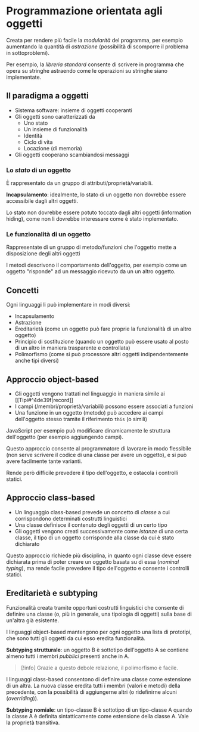 # Programmazione orientata agli oggetti

Creata per rendere più facile la *modularità* del programma, per esempio aumentando la quantità di *astrazione* (possibilità di scomporre il problema in sottoproblemi).

Per esempio, la *libreria standard* consente di scrivere in programma che opera su stringhe astraendo come le operazioni su stringhe siano implementate.

## Il paradigma a oggetti

- Sistema software: insieme di oggetti cooperanti
- Gli oggetti sono caratterizzati da
	- Uno stato
	- Un insieme di funzionalità
	- Identità
	- Ciclo di vita
	- Locazione (di memoria)
- Gli oggetti cooperano scambiandosi messaggi

### Lo *stato* di un oggetto

È rappresentato da un gruppo di attributi/proprietà/variabili.

**Incapsulamento**: idealmente, lo stato di un oggetto non dovrebbe essere accessibile dagli altri oggetti.

Lo stato non dovrebbe essere potuto toccato dagli altri oggetti (information hiding), come non li dovrebbe interessare come è stato implementato.

### Le funzionalità di un oggetto

Rappresentate di un gruppo di metodo/funzioni che l'oggetto mette a disposizione degli altri oggetti

I metodi descrivono il comportamento dell'oggetto, per esempio come un oggetto "risponde" ad un messaggio ricevuto da un un altro oggetto.

## Concetti

Ogni linguaggi li può implementare in modi diversi:

- Incapsulamento
- Astrazione
- Ereditarietà (come un oggetto può fare proprie la funzionalità di un altro oggetto)
- Principio di sostituzione (quando un oggetto può essere usato al posto di un altro in maniera trasparente e controllata)
- Polimorfismo (come si può processore altri oggetti indipendentemente anche tipi diversi)

## Approccio object-based

- Gli oggetti vengono trattati nel linguaggio in maniera simile ai [[Tipi#^4de39f|record]]
- I campi (/membri/proprietà/variabili) possono essere associati a funzioni
- Una funzione in un oggetto (metodo) può accedere ai campi dell'oggetto stesso tramite il riferimento `this` (o simili)

JavaScript per esempio può modificare dinamicamente le struttura dell'oggetto (per esempio aggiungendo campi).

Questo approccio consente al programmatore di lavorare in modo flessibile (non serve scrivere il codice di una classe per avere un oggetto), e si può avere facilmente tante varianti.

Rende però difficile prevedere il tipo dell'oggetto, e ostacola i controlli statici.

## Approccio class-based

- Un linguaggio class-based prevede un concetto di *classe* a cui corrispondono determinati costrutti linguistici
- Una classe definisce il contenuto degli oggetti di un certo tipo
- Gli oggetti vengono creati successivamente come *istanze* di una certa classe, il tipo di un oggetto corrisponde alla classe da cui è stato dichiarato

Questo approccio richiede più disciplina, in quanto ogni classe deve essere dichiarata prima di poter creare un oggetto basata su di essa (*nominal typing*), ma rende facile prevedere il tipo dell'oggetto e consente i controlli statici.

## Ereditarietà e subtyping

Funzionalità creata tramite opportuni costrutti linguistici che consente di definire una classe (o, più in generale, una tipologia di oggetti) sulla base di un'altra già esistente.

I linguaggi object-based mantengono per ogni oggetto una lista di prototipi, che sono tutti gli oggetti da cui esso eredita funzionalità.

**Subtyping strutturale**: un oggetto B è sottotipo dell'oggetto A se contiene almeno tutti i membri *pubblici* presenti anche in A.

>[!info]
Grazie a questo debole relazione, il polimorfismo è facile.

I linguaggi class-based consentono di definire una classe come estensione di un altra. La nuova classe eredita tutti i membri (valori e metodi) della precedente, con la possibilità di aggiungerne altri (o ridefinirne alcuni (*overriding*)).

**Subtyping nomiale**: un tipo-classe B è sottotipo di un tipo-classe A quando la classe A è definita sintatticamente come estensione della classe A. Vale la proprietà transitiva.